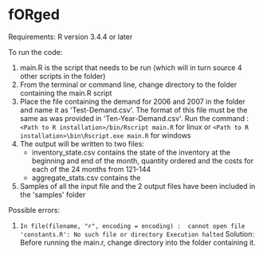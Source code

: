 # fORged

Requirements:
   R version 3.4.4 or later


To run the code: 
1. main.R is the script that needs to be run (which will in turn source 4 other scripts in the folder)
2. From the terminal or command line, change directory to the folder containing the main.R script
3. Place the file containing the demand for 2006 and 2007 in the folder and name it as 'Test-Demand.csv'. The format of this file must be the same as was provided in 'Ten-Year-Demand.csv'.
Run the command : `<Path to R installation>/bin/Rscript main.R` for linux or `<Path to R installation>\bin\Rscript.exe main.R` for windows
4. The output will be written to two files: 
   - inventory_state.csv contains the state of the inventory at the beginning and end of the month, quantity ordered and the costs for each of the 24 months from 121-144
   - aggregate_stats.csv contains the 
5. Samples of all the input file and the 2 output files have been included in the 'samples' folder

Possible errors:

1. `In file(filename, "r", encoding = encoding) :  cannot open file 'constants.R': No such file or directory Execution halted`
   Solution: Before running the main.r, change directory into the folder containing it.
